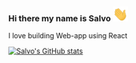 ### Hi there my name is Salvo <img src="https://raw.githubusercontent.com/ABSphreak/ABSphreak/master/gifs/Hi.gif" width="30px">


I love  building Web-app using React


[![Salvo's GitHub stats](https://github-readme-stats.vercel.app/api?username=sal9110)](https://github.com/sal9110/github-readme-stats)

<!--
**sal9110/sal9110** is a ✨ _special_ ✨ repository because its `README.md` (this file) appears on your GitHub profile.

Here are some ideas to get you started:

- 🔭 I’m currently working on ...
- 🌱 I’m currently learning ...
- 👯 I’m looking to collaborate on ...
- 🤔 I’m looking for help with ...
- 💬 Ask me about ...
- 📫 How to reach me: ...
- 😄 Pronouns: ...
- ⚡ Fun fact: ...
-->
